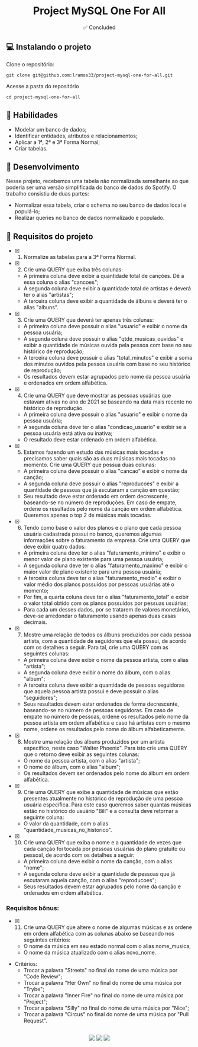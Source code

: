 <h1 align="center">Project MySQL One For All</h1>

<p align="center">✅ Concluded</p>

## 💻 Instalando o projeto

Clone o repositório:

```
git clone git@github.com:lramos33/project-mysql-one-for-all.git
```

Acesse a pasta do repositório

```
cd project-mysql-one-for-all
```

## 🚀 Habilidades

- Modelar um banco de dados;
- Identificar entidades, atributos e relacionamentos;
- Aplicar a 1ª, 2ª e 3ª Forma Normal;
- Criar tabelas.

## 🔧 Desenvolvimento

Nesse projeto, recebemos uma tabela não normalizada semelhante ao que poderia ser uma versão simplificada do banco de dados do Spotify. O trabalho consistiu de duas partes:

- Normalizar essa tabela, criar o schema no seu banco de dados local e populá-lo;
- Realizar queries no banco de dados normalizado e populado.

## 📝 Requisitos do projeto

- [x] 1. Normalize as tabelas para a 3ª Forma Normal.

- [x] 2. Crie uma QUERY que exiba três colunas:

  - A primeira coluna deve exibir a quantidade total de canções. Dê a essa coluna o alias "cancoes";
  - A segunda coluna deve exibir a quantidade total de artistas e deverá ter o alias "artistas";
  - A terceira coluna deve exibir a quantidade de álbuns e deverá ter o alias "albuns".

- [x] 3. Crie uma QUERY que deverá ter apenas três colunas:

  - A primeira coluna deve possuir o alias "usuario" e exibir o nome da pessoa usuária;
  - A segunda coluna deve possuir o alias "qtde_musicas_ouvidas" e exibir a quantidade de músicas ouvida pela pessoa com base no seu histórico de reprodução;
  - A terceira coluna deve possuir o alias "total_minutos" e exibir a soma dos minutos ouvidos pela pessoa usuária com base no seu histórico de reprodução;
  - Os resultados devem estar agrupados pelo nome da pessoa usuária e ordenados em ordem alfabética.

- [x] 4. Crie uma QUERY que deve mostrar as pessoas usuárias que estavam ativas no ano de 2021 se baseando na data mais recente no histórico de reprodução.

  - A primeira coluna deve possuir o alias "usuario" e exibir o nome da pessoa usuária;
  - A segunda coluna deve ter o alias "condicao_usuario" e exibir se a pessoa usuária está ativa ou inativa;
  - O resultado deve estar ordenado em ordem alfabética.

- [x] 5. Estamos fazendo um estudo das músicas mais tocadas e precisamos saber quais são as duas músicas mais tocadas no momento. Crie uma QUERY que possua duas colunas:

  - A primeira coluna deve possuir o alias "cancao" e exibir o nome da canção;
  - A segunda coluna deve possuir o alias "reproducoes" e exibir a quantidade de pessoas que já escutaram a canção em questão;
  - Seu resultado deve estar ordenado em ordem decrescente, baseando-se no número de reproduções. Em caso de empate, ordene os resultados pelo nome da canção em ordem alfabética. Queremos apenas o top 2 de músicas mais tocadas.

- [x] 6. Tendo como base o valor dos planos e o plano que cada pessoa usuária cadastrada possui no banco, queremos algumas informações sobre o faturamento da empresa. Crie uma QUERY que deve exibir quatro dados:

  - A primeira coluna deve ter o alias "faturamento_minimo" e exibir o menor valor de plano existente para uma pessoa usuária;
  - A segunda coluna deve ter o alias "faturamento_maximo" e exibir o maior valor de plano existente para uma pessoa usuária;
  - A terceira coluna deve ter o alias "faturamento_medio" e exibir o valor médio dos planos possuídos por pessoas usuárias até o momento;
  - Por fim, a quarta coluna deve ter o alias "faturamento_total" e exibir o valor total obtido com os planos possuídos por pessuas usuárias;
  - Para cada um desses dados, por se tratarem de valores monetários, deve-se arredondar o faturamento usando apenas duas casas decimais.

- [x] 7. Mostre uma relação de todos os álbuns produzidos por cada pessoa artista, com a quantidade de seguidores que ela possui, de acordo com os detalhes a seguir. Para tal, crie uma QUERY com as seguintes colunas:

  - A primeira coluna deve exibir o nome da pessoa artista, com o alias "artista";
  - A segunda coluna deve exibir o nome do álbum, com o alias "album";
  - A terceira coluna deve exibir a quantidade de pessoas seguidoras que aquela pessoa artista possui e deve possuir o alias "seguidores";
  - Seus resultados devem estar ordenados de forma decrescente, baseando-se no número de pessoas seguidoras. Em caso de empate no número de pessoas, ordene os resultados pelo nome da pessoa artista em ordem alfabética e caso há artistas com o mesmo nome, ordene os resultados pelo nome do álbum alfabeticamente.

- [x] 8. Mostre uma relação dos álbuns produzidos por um artista específico, neste caso "Walter Phoenix". Para isto crie uma QUERY que o retorno deve exibir as seguintes colunas:

  - O nome da pessoa artista, com o alias "artista";
  - O nome do álbum, com o alias "album";
  - Os resultados devem ser ordenados pelo nome do álbum em ordem alfabética.

- [x] 9. Crie uma QUERY que exibe a quantidade de músicas que estão presentes atualmente no histórico de reprodução de uma pessoa usuária específica. Para este caso queremos saber quantas músicas estão no histórico do usuário "Bill" e a consulta deve retornar a seguinte coluna:

  - O valor da quantidade, com o alias "quantidade_musicas_no_historico".

- [x] 10. Crie uma QUERY que exiba o nome e a quantidade de vezes que cada canção foi tocada por pessoas usuárias do plano gratuito ou pessoal, de acordo com os detalhes a seguir:

  - A primeira coluna deve exibir o nome da canção, com o alias "nome";
  - A segunda coluna deve exibir a quantidade de pessoas que já escutaram aquela canção, com o alias "reproducoes";
  - Seus resultados devem estar agrupados pelo nome da canção e ordenados em ordem alfabética.

### Requisitos bônus:

- [x] 11. Crie uma QUERY que altere o nome de algumas músicas e as ordene em ordem alfabética com as colunas abaixo se baseando nos seguintes critérios:

  - O nome da música em seu estado normal com o alias nome_musica;
  - O nome da música atualizado com o alias novo_nome.

- Critérios: 
  -  Trocar a palavra "Streets" no final do nome de uma música por "Code Review";
  -  Trocar a palavra "Her Own" no final do nome de uma música por "Trybe";
  -  Trocar a palavra "Inner Fire" no final do nome de uma música por "Project";
  -  Trocar a palavra "Silly" no final do nome de uma música por "Nice";
  -  Trocar a palavra "Circus" no final do nome de uma música por "Pull Request".

##

<div align="center">
  <img src="https://shields.io/github/repo-size/lramos33/project-mysql-one-for-all">
  <img src="https://shields.io/github/languages/top/lramos33/project-mysql-one-for-all">
  <img src="https://shields.io/github/last-commit/lramos33/project-mysql-one-for-all">
</div>
